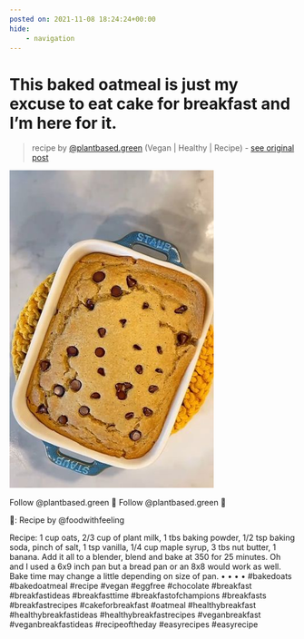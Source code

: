 ```yaml
---
posted on: 2021-11-08 18:24:24+00:00
hide:
    - navigation
---
```


# This baked oatmeal is just my excuse to eat cake for breakfast and I’m here for it.  

> recipe by [@plantbased.green](https://www.instagram.com/plantbased.green/) 
(Vegan | Healthy | Recipe) - [see original post](https://instagram.com/p/CWBlkrTKDFy)

![](../img/plantbased.green_08-11-2021_1811.png)


Follow @plantbased.green 🙌
Follow @plantbased.green 🙌

📸: Recipe by @foodwithfeeling

Recipe:
1 cup oats, 2/3 cup of plant milk, 1 tbs baking powder, 1/2 tsp baking soda, pinch of salt, 1 tsp vanilla, 1/4 cup maple syrup, 3 tbs nut butter, 1 banana. Add it all to a blender, blend and bake at 350 for 25 minutes. Oh and I used a 6x9 inch pan but a bread pan or an 8x8 would work as well. Bake time may change a little depending on size of pan. 
•
•
•
•
\#bakedoats \#bakedoatmeal \#recipe \#vegan \#eggfree \#chocolate \#breakfast \#breakfastideas \#breakfasttime \#breakfastofchampions \#breakfasts \#breakfastrecipes \#cakeforbreakfast \#oatmeal \#healthybreakfast \#healthybreakfastideas \#healthybreakfastrecipes \#veganbreakfast \#veganbreakfastideas \#recipeoftheday \#easyrecipes \#easyrecipe 
